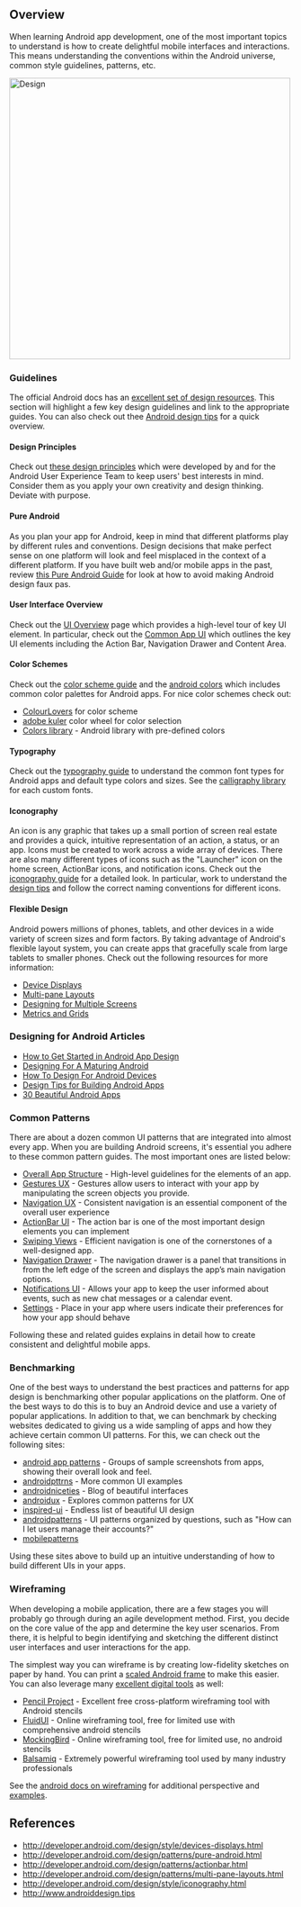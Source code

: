 ## Overview

When learning Android app development, one of the most important topics to understand is how to create delightful mobile interfaces and interactions. This means understanding the conventions within the Android universe, common style guidelines, patterns, etc.

<img src="http://developer.android.com/design/media/creative_vision_main.png" width="500" alt="Design" />

### Guidelines

The official Android docs has an [excellent set of design resources](http://developer.android.com/design/get-started/principles.html). This section will highlight a few key design guidelines and link to the appropriate guides. You can also check out thee [Android design tips](http://www.androiddesign.tips) for a quick overview.

#### Design Principles

Check out [these design principles](http://developer.android.com/design/get-started/principles.html) which were developed by and for the Android User Experience Team to keep users' best interests in mind. Consider them as you apply your own creativity and design thinking. Deviate with purpose.

#### Pure Android

As you plan your app for Android, keep in mind that different platforms play by different rules and conventions. Design decisions that make perfect sense on one platform will look and feel misplaced in the context of a different platform. If you have built web and/or mobile apps in the past, review [this Pure Android Guide](http://developer.android.com/design/patterns/pure-android.html) for look at how to avoid making Android design faux pas.

#### User Interface Overview

Check out the [UI Overview](http://developer.android.com/design/get-started/ui-overview.html) page which provides a high-level tour of key UI element. In particular, check out the [Common App UI](http://developer.android.com/design/get-started/ui-overview.html#app) which outlines the key UI elements including the Action Bar, Navigation Drawer and Content Area.

#### Color Schemes

Check out the [color scheme guide](http://www.google.com/design/spec/style/color.html) and the [android colors](http://developer.android.com/design/style/color.html) which includes common color palettes for Android apps. For nice color schemes check out:

  * [ColourLovers](http://www.colourlovers.com/palettes/new/past-month/meta?page=1) for color scheme 
  * [adobe kuler](https://kuler.adobe.com) color wheel for color selection
  * [Colors library](https://github.com/MatthewYork/Colours) - Android library with pre-defined colors

#### Typography

Check out the [typography guide](http://developer.android.com/design/style/typography.html) to understand the common font types for Android apps and default type colors and sizes. See the [calligraphy library](https://github.com/chrisjenx/Calligraphy) for each custom fonts.

#### Iconography

An icon is any graphic that takes up a small portion of screen real estate and provides a quick, intuitive representation of an action, a status, or an app. Icons must be created to work across a wide array of devices. There are also many different types of icons such as the "Launcher" icon on the home screen, ActionBar icons, and notification icons. Check out the [iconography guide](http://developer.android.com/design/style/iconography.html) for a detailed look. In particular, work to understand the [design tips](http://developer.android.com/design/style/iconography.html#DesignTips) and follow the correct naming conventions for different icons.

#### Flexible Design

Android powers millions of phones, tablets, and other devices in a wide variety of screen sizes and form factors. By taking advantage of Android's flexible layout system, you can create apps that gracefully scale from large tablets to smaller phones. Check out the following resources for more information: 

 * [Device Displays](http://developer.android.com/design/style/devices-displays.html)
 * [Multi-pane Layouts](http://developer.android.com/design/patterns/multi-pane-layouts.html)
 * [Designing for Multiple Screens](http://developer.android.com/training/multiscreen/index.html)
 * [Metrics and Grids](http://developer.android.com/design/style/metrics-grids.html)

### Designing for Android Articles

* [How to Get Started in Android App Design](http://code.tutsplus.com/tutorials/how-to-get-started-in-android-app-design--mobile-4402)
* [Designing For A Maturing Android](http://www.smashingmagazine.com/2013/05/08/brave-new-world-designing-for-a-maturing-android/)
* [How To Design For Android Devices](http://blog.mengto.com/how-to-design-for-android-devices/)
* [Design Tips for Building Android Apps](http://www.developer.com/ws/android/development-tools/design-tips-for-building-android-mobile-and-tablet-apps.html)
* [30 Beautiful Android Apps](http://thenextweb.com/apps/2013/11/04/30-beautifully-designed-android-apps/)

### Common Patterns

There are about a dozen common UI patterns that are integrated into almost every app. When you are building Android screens, it's essential you adhere to these common pattern guides. The most important ones are listed below:

 * [Overall App Structure](http://developer.android.com/design/patterns/app-structure.html) - High-level guidelines for the elements of an app.
 * [Gestures UX](http://developer.android.com/design/patterns/gestures.html) - Gestures allow users to interact with your app by manipulating the screen objects you provide.
 * [Navigation UX](http://developer.android.com/design/patterns/navigation.html) - Consistent navigation is an essential component of the overall user experience
 * [ActionBar UI](http://developer.android.com/design/patterns/actionbar.html) - The action bar is one of the most important design elements you can implement
 * [Swiping Views](http://developer.android.com/design/patterns/swipe-views.html) - Efficient navigation is one of the cornerstones of a well-designed app. 
 * [Navigation Drawer](http://developer.android.com/design/patterns/navigation-drawer.html) - The navigation drawer is a panel that transitions in from the left edge of the screen and displays the app’s main navigation options.
 * [Notifications UI](http://developer.android.com/design/patterns/notifications.html) - Allows your app to keep the user informed about events, such as new chat messages or a calendar event. 
 * [Settings](http://developer.android.com/design/patterns/settings.html) - Place in your app where users indicate their preferences for how your app should behave

Following these and related guides explains in detail how to create consistent and delightful mobile apps.

### Benchmarking

One of the best ways to understand the best practices and patterns for app design is benchmarking other popular applications on the platform. One of the best ways to do this is to buy an Android device and use a variety of popular applications. In addition to that, we can benchmark by checking websites dedicated to giving us a wide sampling of apps and how they achieve certain common UI patterns. For this, we can check out the following sites:

 * [android app patterns](http://www.android-app-patterns.com/) - Groups of sample screenshots from apps, showing their overall look and feel.
 * [androidpttrns](http://androidpttrns.com/) - More common UI examples
 * [androidniceties](http://androidniceties.tumblr.com/) - Blog of beautiful interfaces
 * [androidux](http://androidux.com/) - Explores common patterns for UX
 * [inspired-ui](http://android.inspired-ui.com/) - Endless list of beautiful UI design
 * [androidpatterns](http://www.androidpatterns.com/) - UI patterns organized by questions, such as "How can I let users manage their accounts?"
 * [mobilepatterns](http://www.mobile-patterns.com/)

Using these sites above to build up an intuitive understanding of how to build different UIs in your apps.

### Wireframing

When developing a mobile application, there are a few stages you will probably go through during an agile development method. First, you decide on the core value of the app and determine the key user scenarios. From there, it is helpful to begin identifying and sketching the different distinct user interfaces and user interactions for the app.

The simplest way you can wireframe is by creating low-fidelity sketches on paper by hand. You can print a [scaled Android frame](http://cdn.shopify.com/s/files/1/0042/9602/files/Android-Handset-Sketchpad-v1-BW.pdf?338) to make this easier. You can also leverage many [excellent digital tools](http://mashable.com/2013/04/02/wireframing-tools-mobile/) as well:

* [Pencil Project](http://pencil.evolus.vn/) - Excellent free cross-platform wireframing tool with Android stencils
* [FluidUI](https://www.fluidui.com/) - Online wireframing tool, free for limited use with comprehensive android stencils
* [MockingBird](https://gomockingbird.com/) - Online wireframing tool, free for limited use, no android stencils
* [Balsamiq](http://www.balsamiq.com/) - Extremely powerful wireframing tool used by many industry professionals

See the [android docs on wireframing](http://developer.android.com/training/design-navigation/wireframing.html) for additional perspective and [examples](http://developer.android.com/images/training/app-navigation-wireframing-wires-phone.png).

## References

* <http://developer.android.com/design/style/devices-displays.html>
* <http://developer.android.com/design/patterns/pure-android.html>
* <http://developer.android.com/design/patterns/actionbar.html>
* <http://developer.android.com/design/patterns/multi-pane-layouts.html>
* <http://developer.android.com/design/style/iconography.html>
* <http://www.androiddesign.tips>